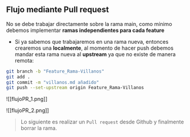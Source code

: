 ## Flujo mediante Pull request
No se debe trabajar directamente sobre la rama main, como mínimo debemos implementar **ramas independientes para cada feature** 

- Si ya sabemos que trabajaremos en una rama nueva, entonces crearemos una **localmente**, al momento de hacer push debemos mandar esta rama nueva al **upstream** ya que no existe de manera remota:
```bash
git branch -b "Feature_Rama-Villanos"
git add .
git commit -m "villanos.md añadido"
git push --set-upstream origin Feature_Rama-Villanos
```

![[flujoPR_1.png]]

![[flujoPR_2.png]]

>Lo siguiente es realizar un `Pull request` desde Github y finalmente borrar la rama.

